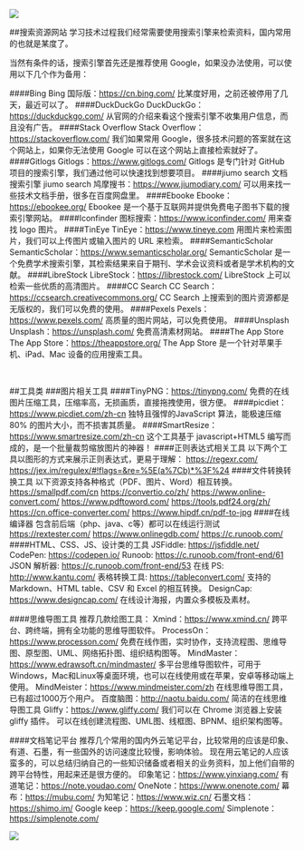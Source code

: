 ![](https://upload-images.jianshu.io/upload_images/6943526-7e9eae2953d4bbc5.jpg?imageMogr2/auto-orient/strip%7CimageView2/2/w/1240)


##搜索资源网站
学习技术过程我们经常需要使用搜索引擎来检索资料，国内常用的也就是某度了。

当然有条件的话，搜索引擎首先还是推荐使用 Google，如果没办法使用，可以使用以下几个作为备用：

####Bing
Bing 国际版：https://cn.bing.com/
比某度好用，之前还被停用了几天，最近可以了。
####DuckDuckGo
DuckDuckGo：https://duckduckgo.com/
从官网的介绍来看这个搜索引擎不收集用户信息，而且没有广告。
####Stack Overflow
Stack Overflow：https://stackoverflow.com/
我们如果常用 Google，很多技术问题的答案就在这个网站上，如果你无法使用 Google 可以在这个网站上直接检索就好了。
####Gitlogs
Gitlogs：https://www.gitlogs.com/
Gitlogs 是专门针对 GitHub 项目的搜索引擎，我们通过他可以快速找到想要项目。
####jiumo search
文档搜索引擎 jiumo search 鸠摩搜书：https://www.jiumodiary.com/
可以用来找一些技术文档手册，很多在百度网盘里。
####Ebooke
Ebooke：https://ebookee.org/
Ebookee 是一个基于互联网并提供免费电子图书下载的搜索引擎网站。
####Iconfinder
图标搜索：https://www.iconfinder.com/
用来查找 logo 图片。
####TinEye
TinEye：https://www.tineye.com
用图片来检索图片，我们可以上传图片或输入图片的 URL 来检索。
####SemanticScholar
SemanticScholar：https://www.semanticscholar.org/
SemanticScholar 是一个免费学术搜索引擎，其检索结果来自于期刊、学术会议资料或者是学术机构的文献。
####LibreStock
LibreStock：https://librestock.com/
LibreStock 上可以检索一些优质的高清图片。
####CC Search
CC Search：https://ccsearch.creativecommons.org/
CC Search 上搜索到的图片资源都是无版权的，我们可以免费的使用。
####Pexels
Pexels：https://www.pexels.com/
高质量的图片网站，可以免费使用。
####Unsplash
Unsplash：https://unsplash.com/
免费高清素材网站。
####The App Store
The App Store：https://theappstore.org/
The App Store 是一个针对苹果手机、iPad、Mac 设备的应用搜索工具。

<br/>

##工具类
###图片相关工具
####TinyPNG：https://tinypng.com/
免费的在线图片压缩工具，压缩率高，无损画质，直接拖拽使用，很方便。
####picdiet：https://www.picdiet.com/zh-cn
独特且强悍的JavaScript 算法，能极速压缩 80% 的图片大小，而不损害其质量。
####SmartResize：
https://www.smartresize.com/zh-cn
这个工具基于 javascript+HTML5 编写而成的，是一个批量裁剪缩放图片的神器！
####正则表达式相关工具
以下两个工具以图形的方式来展示正则表达式，更易于理解：
https://regexr.com/
https://jex.im/regulex/#!flags=&re=%5E(a%7Cb)*%3F%24
####文件转换转换工具
以下资源支持各种格式（PDF、图片、Word）相互转换。
https://smallpdf.com/cn
https://convertio.co/zh/
https://www.online-convert.com/
https://www.pdftoword.com/
https://tools.pdf24.org/zh/
https://cn.office-converter.com/
https://www.hipdf.cn/pdf-to-jpg
####在线编译器
包含前后端（php、java、c等）都可以在线运行测试
https://rextester.com/
https://www.onlinegdb.com/
https://c.runoob.com/
####HTML、CSS、JS、设计类的工具
JSFiddle: https://jsfiddle.net/
CodePen: https://codepen.io/
Runoob: https://c.runoob.com/front-end/61
JSON 解析器: https://c.runoob.com/front-end/53
在线 PS: http://www.kantu.com/
表格转换工具: https://tableconvert.com/
支持的 Markdown、HTML table、CSV 和 Excel 的相互转换。
DesignCap: https://www.designcap.com/
在线设计海报，内置众多模板及素材。

####思维导图工具
推荐几款绘图工具：
Xmind：https://www.xmind.cn/
跨平台、跨终端，拥有全功能的思维导图软件。
ProcessOn：https://www.processon.com/
免费在线作图，实时协作，支持流程图、思维导图、原型图、UML、网络拓扑图、组织结构图等。
MindMaster：https://www.edrawsoft.cn/mindmaster/
多平台思维导图软件，可用于Windows，Mac和Linux等桌面环境，也可以在线使用或在苹果，安卓等移动端上使用。
MindMeister：https://www.mindmeister.com/zh
在线思维导图工具，已有超过1000万个用户。
百度脑图：http://naotu.baidu.com/ 简洁的在线思维导图工具
Gliffy：https://www.gliffy.com/
我们可以在 Chrome 浏览器上安装 gliffy 插件。
可以在线创建流程图、UML图、线框图、BPNM、组织架构图等。

####文档笔记平台
推荐几个常用的国内外云笔记平台，比较常用的应该是印象、有道、石墨，有一些国外的访问速度比较慢，影响体验。
现在用云笔记的人应该蛮多的，可以总结归纳自己的一些知识储备或者相关的业务资料，加上他们自带的跨平台特性，用起来还是很方便的。
印象笔记：https://www.yinxiang.com/
有道笔记：https://note.youdao.com/
OneNote：https://www.onenote.com/
幕布：https://mubu.com/
为知笔记：https://www.wiz.cn/
石墨文档：https://shimo.im/
Google keep：https://keep.google.com/
Simplenote：https://simplenote.com/

![](https://upload-images.jianshu.io/upload_images/6943526-0e3b40a4228a3ca7.gif?imageMogr2/auto-orient/strip)
